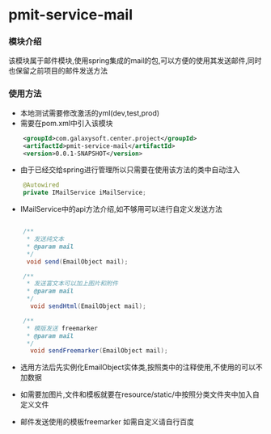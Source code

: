 # pmit-service-mail

### 模块介绍
该模块属于邮件模块,使用spring集成的mail的包,可以方便的使用其发送邮件,同时也保留之前项目的邮件发送方法

### 使用方法
* 本地测试需要修改激活的yml(dev,test,prod)
* 需要在pom.xml中引入该模块
```xml
    <groupId>com.galaxysoft.center.project</groupId>
    <artifactId>pmit-service-mail</artifactId>
    <version>0.0.1-SNAPSHOT</version>
```
* 由于已经交给spring进行管理所以只需要在使用该方法的类中自动注入
```java
    @Autowired
    private IMailService iMailService;
```
* IMailService中的api方法介绍,如不够用可以进行自定义发送方法
```java

    /**
	 * 发送纯文本
	 * @param mail
	 */
	 void send(EmailObject mail);

	/**
	 * 发送富文本可以加上图片和附件
	 * @param mail
	 */
	  void sendHtml(EmailObject mail);

	/**
	 * 模版发送 freemarker
	 * @param mail
	 */
	  void sendFreemarker(EmailObject mail);

```

* 选用方法后先实例化EmailObject实体类,按照类中的注释使用,不使用的可以不加数据

* 如需要加图片,文件和模板就要在resource/static/中按照分类文件夹中加入自定义文件

* 邮件发送使用的模板freemarker 如需自定义请自行百度